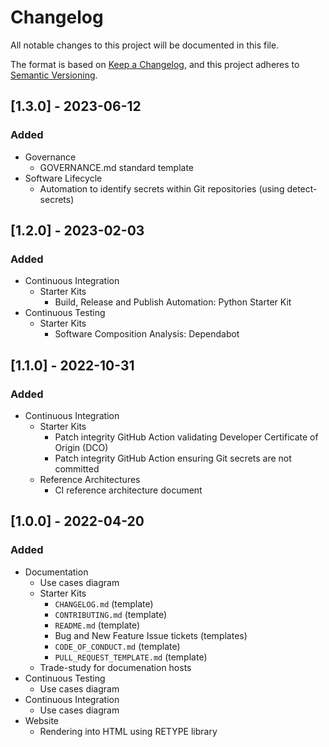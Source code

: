 # Changelog

All notable changes to this project will be documented in this file.

The format is based on [Keep a Changelog](https://keepachangelog.com/en/1.0.0/),
and this project adheres to [Semantic Versioning](https://semver.org/spec/v2.0.0.html).

## [1.3.0] - 2023-06-12

### Added

- Governance
  - GOVERNANCE.md standard template
- Software Lifecycle
  - Automation to identify secrets within Git repositories (using detect-secrets)

## [1.2.0] - 2023-02-03

### Added

- Continuous Integration
  - Starter Kits
    - Build, Release and Publish Automation: Python Starter Kit
- Continuous Testing
  - Starter Kits
    - Software Composition Analysis: Dependabot

## [1.1.0] - 2022-10-31

### Added

- Continuous Integration
  - Starter Kits
    - Patch integrity GitHub Action validating Developer Certificate of Origin (DCO)
    - Patch integrity GitHub Action ensuring Git secrets are not committed
  - Reference Architectures
    - CI reference architecture document

## [1.0.0] - 2022-04-20

### Added 

- Documentation
  - Use cases diagram
  - Starter Kits
    - `CHANGELOG.md` (template)
    - `CONTRIBUTING.md` (template)
    - `README.md` (template)
    - Bug and New Feature Issue tickets (templates)
    - `CODE_OF_CONDUCT.md` (template)
    - `PULL_REQUEST_TEMPLATE.md` (template)
  - Trade-study for documenation hosts
- Continuous Testing
  - Use cases diagram
- Continuous Integration
  - Use cases diagram
- Website
  - Rendering into HTML using RETYPE library
